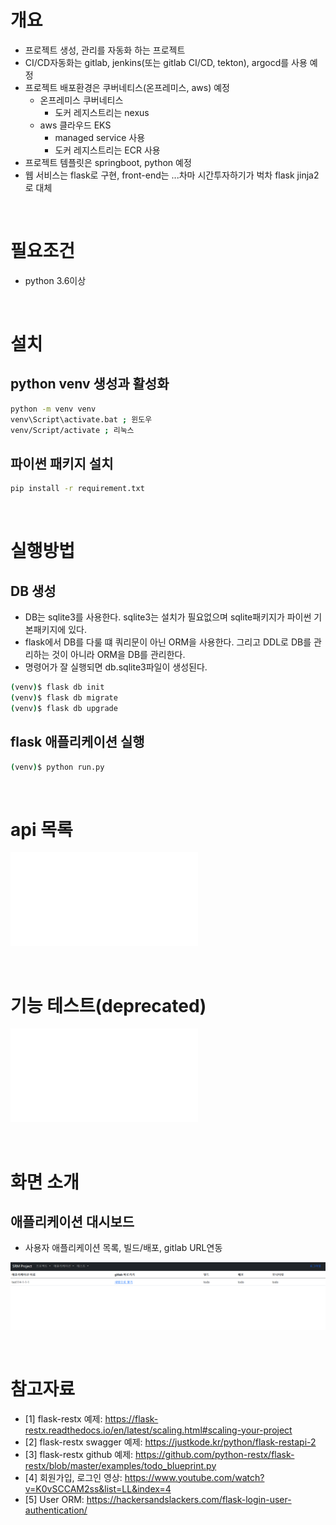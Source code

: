 # 개요
* 프로젝트 생성, 관리를 자동화 하는 프로젝트
* CI/CD자동화는 gitlab, jenkins(또는 gitlab CI/CD, tekton), argocd를 사용 예정
* 프로젝트 배포환경은 쿠버네티스(온프레미스, aws) 예정
  * 온프레미스 쿠버네티스
    * 도커 레지스트리는 nexus
  * aws 클라우드 EKS
    * managed service 사용
    * 도커 레지스트리는 ECR 사용
* 프로젝트 템플릿은 springboot, python 예정
* 웹 서비스는 flask로 구현, front-end는 ...차마 시간투자하기가 벅차 flask jinja2로 대체

<br>

# 필요조건
* python 3.6이상

<br>

# 설치
## python venv 생성과 활성화
```sh
python -m venv venv
venv\Script\activate.bat ; 윈도우
venv/Script/activate ; 리눅스
```

## 파이썬 패키지 설치
```sh
pip install -r requirement.txt
```

<br>

# 실행방법
## DB 생성
* DB는 sqlite3를 사용한다. sqlite3는 설치가 필요없으며 sqlite패키지가 파이썬 기본패키지에 있다. <br>
* flask에서 DB를 다룰 떄 쿼리문이 아닌 ORM을 사용한다. 그리고 DDL로 DB를 관리하는 것이 아니라 ORM을 DB를 관리한다. <br>
* 명령어가 잘 실행되면 db.sqlite3파일이 생성된다.
```sh
(venv)$ flask db init
(venv)$ flask db migrate
(venv)$ flask db upgrade
```

## flask 애플리케이션 실행
```sh
(venv)$ python run.py
```

<br>

# api 목록
![api문서 이동](documentation/api_list.md)

<br>

# 기능 테스트(deprecated)
![기능테스트문서 이동](tests/Readme.md)

<br>

# 화면 소개
## 애플리케이션 대시보드
* 사용자 애플리케이션 목록, 빌드/배포, gitlab URL연동

![application_dashboard](documentation_imgs/application_dashboard.png)

<br>

# 참고자료
* [1] flask-restx 예제: https://flask-restx.readthedocs.io/en/latest/scaling.html#scaling-your-project
* [2] flask-restx swagger 예제: https://justkode.kr/python/flask-restapi-2
* [3] flask-restx github 예제: https://github.com/python-restx/flask-restx/blob/master/examples/todo_blueprint.py
* [4] 회원가입, 로그인 영상: https://www.youtube.com/watch?v=K0vSCCAM2ss&list=LL&index=4
* [5] User ORM: https://hackersandslackers.com/flask-login-user-authentication/
